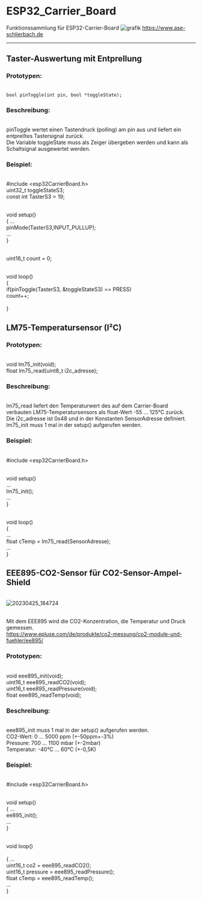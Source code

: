 # ESP32_Carrier_Board
 Funktionssammlung für ESP32-Carrier-Board
![grafik](https://user-images.githubusercontent.com/24614659/197691402-ae8d4d87-3673-4bed-a442-19f261159832.png)
https://www.ase-schlierbach.de

-------------------------------------------------------------------
## Taster-Auswertung mit Entprellung

### Prototypen:
<br>   `bool pinToggle(int pin, bool *toggleState);`

### Beschreibung:
<br>pinToggle wertet einen Tastendruck (polling) am pin aus und
liefert ein entprelltes Tastersignal zurück.
<br>Die Variable toggleState muss als Zeiger übergeben werden und
kann als Schaltsignal ausgewertet werden.

### Beispiel: 
  <br>#include <esp32CarrierBoard.h>
  <br>uint32_t toggleStateS3;
  <br>const int TasterS3 = 19;

  <br>void setup()
  <br>{ ...
   <br> pinMode(TasterS3,INPUT_PULLUP);
   <br> ...
  <br>}

 <br> uint16_t count = 0;

  <br>void loop()
  <br>{
    <br>if(pinToggle(TasterS3, &toggleStateS3) == PRESS)
      <br>count++;  
  <br>}

## LM75-Temperatursensor (I²C)
### Prototypen:
<br>    void  lm75_init(void);
<br>    float lm75_read(uint8_t i2c_adresse);
 
### Beschreibung:
<br>lm75_read liefert den Temperaturwert des auf dem Carrier-Board
<br>verbauten LM75-Temperatursensors als float-Wert -55 ... 125°C zurück.
<br>Die i2c_adresse ist 0x48 und in der Konstanten SensorAdresse definiert.
<br>lm75_init muss 1 mal in der setup() aufgerufen werden.

### Beispiel: 
<br>  #include <esp32CarrierBoard.h>

<br>  void setup()
<br>    ...
<br>    lm75_init();
<br>    ...
<br>  }

<br>  void loop()
<br>  {
<br>    ...
<br>    float cTemp = lm75_read(SensorAdresse);
<br>    ...
<br>  }

## EEE895-CO2-Sensor für CO2-Sensor-Ampel-Shield
<br>![20230425_184724](https://user-images.githubusercontent.com/24614659/234347802-9cfc7fbd-2dfb-4f09-8f7a-93c3eb24550e.jpg)

<br>Mit dem EEE895 wird die CO2-Konzentration, die Temperatur und Druck gemessen.
<br>https://www.epluse.com/de/produkte/co2-messung/co2-module-und-fuehler/ee895/ 

### Prototypen:
<br>  void  eee895_init(void);
<br>  uint16_t eee895_readCO2(void);
<br>  uint16_t eee895_readPressure(void);
<br>  float eee895_readTemp(void); 

### Beschreibung:
<br>  eee895_init muss 1 mal in der setup() aufgerufen werden.
<br>  CO2-Wert: 0 ... 5000 ppm (+-50ppm+-3%)
<br>  Pressure: 700 ... 1100 mbar (+-2mbar)
<br>  Temperatur:  -40°C ... 60°C (+-0,5K)
  
### Beispiel: 
<br>  #include <esp32CarrierBoard.h>

<br>  void setup()
<br>  { ...
<br>    ee895_init();
<br>    ...
<br>  }

<br> void loop()<br>
<br>  { ...
<br>    uint16_t co2 = eee895_readCO2();
<br>    uint16_t pressure = eee895_readPressure();
<br>    float cTemp = eee895_readTemp();
<br>    ...
<br>  }
